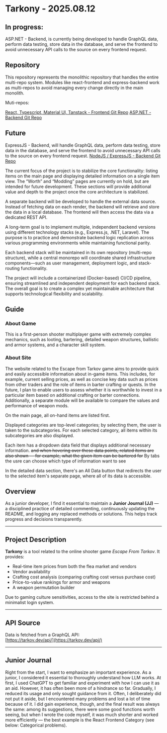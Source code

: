 # Tarkony - 2025.08.12

## In progress:

 ASP.NET - Backend, is currently being developed to handle GraphQL data, perform data testing, store data in the database, and serve the frontend to avoid unnecessary API calls to the source on every frontend request.

## Repository

This repository represents the monolithic repository that handles the entire multi-repo system. Modules like react-frontend and express-backend work as multi-repos to avoid managing every change directly in the main monolith.

Muti-repos:

[React, Typescript, Material UI, Tanstack - Frontend Git Repo](https://github.com/Sz-Daniel/Tarkony-react-frontend)
[ASP.NET - Backend Git Repo](https://github.com/Sz-Daniel/Tarkony-aspdotnet-backend)

## Future

ExpressJS - Backend, will handle GraphQL data, perform data testing, store data in the database, and serve the frontend to avoid unnecessary API calls to the source on every frontend request. [NodeJS / ExpressJS - Backend Git Repo](https://github.com/Sz-Daniel/Tarkony-express-backend)

The current focus of the project is to stabilize the core functionality: listing items on the main page and displaying detailed information on a single item view. The “Worth” and “Modding” pages are currently on hold, but are intended for future development. These sections will provide additional value and depth to the project once the core architecture is stabilized.

A separate backend will be developed to handle the external data source. Instead of fetching data on each render, the backend will retrieve and store the data in a local database. The frontend will then access the data via a dedicated REST API.

A long-term goal is to implement multiple, independent backend versions using different technology stacks (e.g., Express.js, .NET, Laravel). The purpose is to practice and demonstrate backend logic replication across various programming environments while maintaining functional parity.

Each backend stack will be maintained in its own repository (multi-repo structure), while a central monorepo will coordinate shared infrastructure components—such as user management, deployment logic, and stack-routing functionality.

The project will include a containerized (Docker-based) CI/CD pipeline, ensuring streamlined and independent deployment for each backend stack. The overall goal is to create a complex yet maintainable architecture that supports technological flexibility and scalability.

## Guide

### About Game

This is a first-person shooter multiplayer game with extremely complex mechanics, such as looting, bartering, detailed weapon structures, ballistic and armor systems, and a character skill system.

### About Site

The website related to the Escape from Tarkov game aims to provide quick and easily accessible information about in-game items. This includes, for example, current selling prices, as well as concise key data such as prices from other traders and the role of items in barter crafting or quests. In the future, I plan to enable users to assess whether it is worthwhile to invest in a particular item based on additional crafting or barter connections. Additionally, a separate module will be available to compare the values and performance of weapon mods.

On the main page, all on-hand items are listed first.

Displayed categories are top-level categories; by selecting them, the user is taken to the subcategories. For each selected category, all items within its subcategories are also displayed.

Each item has a dropdown data field that displays additional necessary information. ~~and when hovering over these data points, related items are also shown — for example, what the given item can be bartered for~~ By tabs the usre can choose which type of information want to see

In the detailed data section, there's an All Data button that redirects the user to the selected item's separate page, where all of its data is accessible.

## Overview

As a junior developer, I find it essential to maintain a **Junior Journal (JJ)** — a disciplined practice of detailed commenting, continuously updating the README, and logging any replaced methods or solutions. This helps track progress and decisions transparently.

---

## Project Description

**Tarkony** is a tool related to the online shooter game _Escape From Tarkov_. It provides:

- Real-time item prices from both the flea market and vendors
- Vendor availability
- Crafting cost analysis (comparing crafting cost versus purchase cost)
- Price-to-value rankings for armor and weapons
- A weapon permutation builder

Due to gaming culture sensitivities, access to the site is restricted behind a minimalist login system.

---

## API Source

Data is fetched from a GraphQL API:  
[https://tarkov.dev/api/](https://tarkov.dev/api/)

---

## Junior Journal

Right from the start, I want to emphasize an important experience. As a junior, I considered it essential to thoroughly understand how LLM works. At first, I used ChatGPT to get familiar and experiment with how I can use it as an aid. However, it has often been more of a hindrance so far. Gradually, I reduced its usage and only sought guidance from it. Often, I deliberately did not put it aside, but I encountered many problems and lost a lot of time because of it. I did gain experience, though, and the final result was always the same: among its suggestions, there were some good functions worth seeing, but when I wrote the code myself, it was much shorter and worked more efficiently — the best example is the React Frontend Category (see below: Categorical problems).
